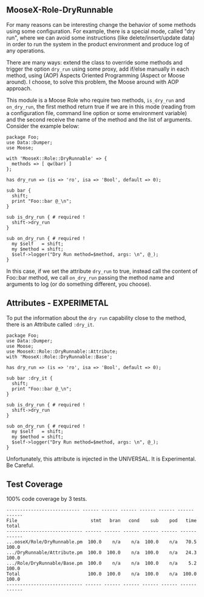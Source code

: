 ## MooseX-Role-DryRunnable

For many reasons can be interesting change the behavior of some methods using some configuration. For example, there is a special mode, called "dry run", where we can avoid some instructions (like delete/insert/update data) in order to run the system in the product environment and produce log of any operations.

There are many ways: extend the class to override some methods and trigger the option `dry_run` using some proxy, add if/else manually in each method, using (AOP) Aspects Oriented Programming (Aspect or Moose around). I choose, to solve this problem, the Moose around with AOP approach.

This module is a Moose Role who require two methods, `is_dry_run` and `on_dry_run`, the first method return true if we are in this mode (reading from a configuration file, command line option or some environment variable) and the second receive the name of the method and the list of arguments. Consider the example below:

	package Foo;
	use Data::Dumper;
	use Moose;

	with 'MooseX::Role::DryRunnable' => { 
	  methods => [ qw(bar) ]
	};

	has dry_run => (is => 'ro', isa => 'Bool', default => 0);

	sub bar {
	  shift;
	  print "Foo::bar @_\n";
	}

	sub is_dry_run { # required !
	  shift->dry_run
	}

	sub on_dry_run { # required !
	  my $self   = shift;
	  my $method = shift;
	  $self->logger("Dry Run method=$method, args: \n", @_);
	}
	
In this case, if we set the attribute `dry_run` to true, instead call the content of Foo::bar method, we call `on_dry_run` passing the method name and arguments to log (or do something different, you choose).

## Attributes - EXPERIMETAL

To put the information about the `dry run` capability close to the method, there is an Attribute called `:dry_it`.

	package Foo;
	use Data::Dumper;
	use Moose;
	use MooseX::Role::DryRunnable::Attribute;
	with 'MooseX::Role::DryRunnable::Base';

	has dry_run => (is => 'ro', isa => 'Bool', default => 0);

	sub bar :dry_it {
	  shift;
	  print "Foo::bar @_\n";
	}

	sub is_dry_run { # required !
	  shift->dry_run
	}

	sub on_dry_run { # required !
	  my $self   = shift;
	  my $method = shift;
	  $self->logger("Dry Run method=$method, args: \n", @_);
	}
	
Unfortunately, this attribute is injected in the UNIVERSAL. It is Experimental. Be Careful.

## Test Coverage

100% code coverage by 3 tests.

	--------------------------- ------ ------ ------ ------ ------ ------ ------
	File                           stmt   bran   cond    sub    pod   time  total
	---------------------------- ------ ------ ------ ------ ------ ------ ------
	...ooseX/Role/DryRunnable.pm  100.0    n/a    n/a  100.0    n/a   70.5  100.0
	.../DryRunnable/Attribute.pm  100.0  100.0    n/a  100.0    n/a   24.3  100.0
	.../Role/DryRunnable/Base.pm  100.0    n/a    n/a  100.0    n/a    5.2  100.0
	Total                         100.0  100.0    n/a  100.0    n/a  100.0  100.0
	---------------------------- ------ ------ ------ ------ ------ ------ ------
